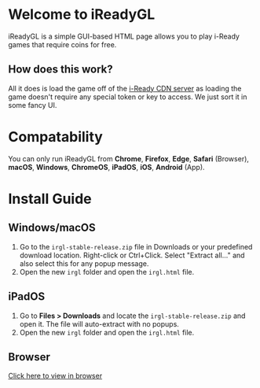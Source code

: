 # Welcome to iReadyGL
iReadyGL is a simple GUI-based HTML page allows you to play i-Ready games that require coins for free.
## How does this work?
All it does is load the game off of the [i-Ready CDN server](https://cdn.i-ready.com) as loading the game doesn't require any special token or key to access. We just sort it in some fancy UI.

# Compatability
You can only run iReadyGL from **Chrome**, **Firefox**, **Edge**, **Safari** (Browser), **macOS**, **Windows**, **ChromeOS**, **iPadOS**, **iOS**, **Android** (App).

# Install Guide
## Windows/macOS
1. Go to the `irgl-stable-release.zip` file in Downloads or your predefined download location. Right-click or Ctrl+Click. Select "Extract all..." and also select this for any popup message.
2. Open the new `irgl` folder and open the `irgl.html` file.

## iPadOS
1. Go to **Files > Downloads** and locate the `irgl-stable-release.zip` and open it. The file will auto-extract with no popups.
2. Open the new `irgl` folder and open the `irgl.html` file.

## Browser
[Click here to view in browser](https://yourworstnightmare1.github.io/assets/irgl/v2/r1/irgl.html)
